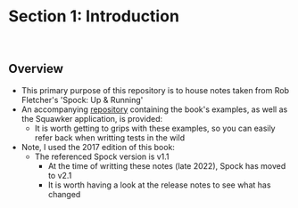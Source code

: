 # Section 1: Introduction

<br>

## Overview
* This primary purpose of this repository is to house notes taken from Rob Fletcher's 'Spock: Up & Running'
* An accompanying [repository](https://github.com/robfletcher/spock-up-and-running) containing the book's examples, as well as the Squawker application, is provided:
    * It is worth getting to grips with these examples, so you can easily refer back when writting tests in the wild
* Note, I used the 2017 edition of this book:
    * The referenced Spock version is v1.1
        * At the time of writting these notes (late 2022), Spock has moved to v2.1
        * It is worth having a look at the release notes to see what has changed